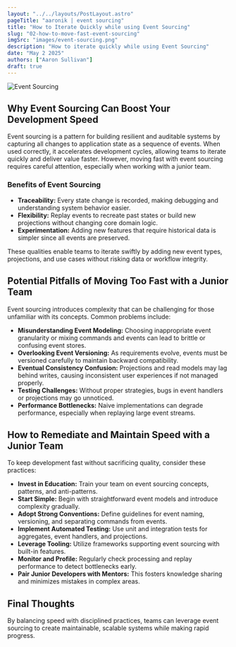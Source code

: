 ```yaml
---
layout: "../../layouts/PostLayout.astro"
pageTitle: "aaronik | event sourcing"
title: "How to Iterate Quickly while using Event Sourcing"
slug: "02-how-to-move-fast-event-sourcing"
imgSrc: "images/event-sourcing.png"
description: "How to iterate quickly while using Event Sourcing"
date: "May 2 2025"
authors: ["Aaron Sullivan"]
draft: true
---
```


![Event Sourcing](/images/py-event-sourcing.jpg)

## Why Event Sourcing Can Boost Your Development Speed

Event sourcing is a pattern for building resilient and auditable systems by capturing all changes to application state as a sequence of events. When used correctly, it accelerates development cycles, allowing teams to iterate quickly and deliver value faster. However, moving fast with event sourcing requires careful attention, especially when working with a junior team.

### Benefits of Event Sourcing

- **Traceability:** Every state change is recorded, making debugging and understanding system behavior easier.
- **Flexibility:** Replay events to recreate past states or build new projections without changing core domain logic.
- **Experimentation:** Adding new features that require historical data is simpler since all events are preserved.

These qualities enable teams to iterate swiftly by adding new event types, projections, and use cases without risking data or workflow integrity.

## Potential Pitfalls of Moving Too Fast with a Junior Team

Event sourcing introduces complexity that can be challenging for those unfamiliar with its concepts. Common problems include:

- **Misunderstanding Event Modeling:** Choosing inappropriate event granularity or mixing commands and events can lead to brittle or confusing event stores.
- **Overlooking Event Versioning:** As requirements evolve, events must be versioned carefully to maintain backward compatibility.
- **Eventual Consistency Confusion:** Projections and read models may lag behind writes, causing inconsistent user experiences if not managed properly.
- **Testing Challenges:** Without proper strategies, bugs in event handlers or projections may go unnoticed.
- **Performance Bottlenecks:** Naive implementations can degrade performance, especially when replaying large event streams.

## How to Remediate and Maintain Speed with a Junior Team

To keep development fast without sacrificing quality, consider these practices:

- **Invest in Education:** Train your team on event sourcing concepts, patterns, and anti-patterns.
- **Start Simple:** Begin with straightforward event models and introduce complexity gradually.
- **Adopt Strong Conventions:** Define guidelines for event naming, versioning, and separating commands from events.
- **Implement Automated Testing:** Use unit and integration tests for aggregates, event handlers, and projections.
- **Leverage Tooling:** Utilize frameworks supporting event sourcing with built-in features.
- **Monitor and Profile:** Regularly check processing and replay performance to detect bottlenecks early.
- **Pair Junior Developers with Mentors:** This fosters knowledge sharing and minimizes mistakes in complex areas.

## Final Thoughts

By balancing speed with disciplined practices, teams can leverage event sourcing to create maintainable, scalable systems while making rapid progress.
